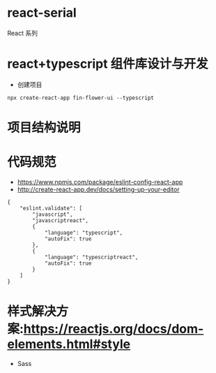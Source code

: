 # react-serial

React 系列

# react+typescript 组件库设计与开发

- 创建项目

```
npx create-react-app fin-flower-ui --typescript
```

# 项目结构说明

# 代码规范

- https://www.npmjs.com/package/eslint-config-react-app
- http://create-react-app.dev/docs/setting-up-your-editor

```
{
    "eslint.validate": [
        "javascript",
        "javascriptreact",
        {
            "language": "typescript",
            "autoFix": true
        },
        {
            "language": "typescriptreact",
            "autoFix": true
        }
    ]
}
```

# 样式解决方案:https://reactjs.org/docs/dom-elements.html#style

- Sass
